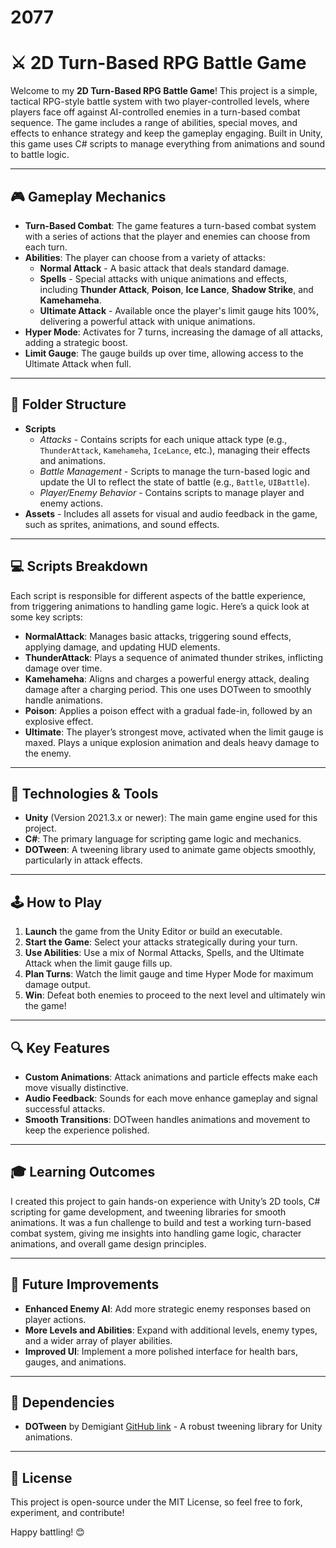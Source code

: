 # 2077
# ⚔️ 2D Turn-Based RPG Battle Game

Welcome to my **2D Turn-Based RPG Battle Game**! This project is a simple, tactical RPG-style battle system with two player-controlled levels, where players face off against AI-controlled enemies in a turn-based combat sequence. The game includes a range of abilities, special moves, and effects to enhance strategy and keep the gameplay engaging. Built in Unity, this game uses C# scripts to manage everything from animations and sound to battle logic.

---

## 🎮 Gameplay Mechanics

- **Turn-Based Combat**: The game features a turn-based combat system with a series of actions that the player and enemies can choose from each turn.
- **Abilities**: The player can choose from a variety of attacks:
  - **Normal Attack** - A basic attack that deals standard damage.
  - **Spells** - Special attacks with unique animations and effects, including **Thunder Attack**, **Poison**, **Ice Lance**, **Shadow Strike**, and **Kamehameha**.
  - **Ultimate Attack** - Available once the player's limit gauge hits 100%, delivering a powerful attack with unique animations.
- **Hyper Mode**: Activates for 7 turns, increasing the damage of all attacks, adding a strategic boost.
- **Limit Gauge**: The gauge builds up over time, allowing access to the Ultimate Attack when full.
  
---

## 📂 Folder Structure

- **Scripts**
  - *Attacks* - Contains scripts for each unique attack type (e.g., `ThunderAttack`, `Kamehameha`, `IceLance`, etc.), managing their effects and animations.
  - *Battle Management* - Scripts to manage the turn-based logic and update the UI to reflect the state of battle (e.g., `Battle`, `UIBattle`).
  - *Player/Enemy Behavior* - Contains scripts to manage player and enemy actions.
- **Assets** - Includes all assets for visual and audio feedback in the game, such as sprites, animations, and sound effects.
  
---

## 💻 Scripts Breakdown

Each script is responsible for different aspects of the battle experience, from triggering animations to handling game logic. Here’s a quick look at some key scripts:

- **NormalAttack**: Manages basic attacks, triggering sound effects, applying damage, and updating HUD elements.
- **ThunderAttack**: Plays a sequence of animated thunder strikes, inflicting damage over time.
- **Kamehameha**: Aligns and charges a powerful energy attack, dealing damage after a charging period. This one uses DOTween to smoothly handle animations.
- **Poison**: Applies a poison effect with a gradual fade-in, followed by an explosive effect.
- **Ultimate**: The player’s strongest move, activated when the limit gauge is maxed. Plays a unique explosion animation and deals heavy damage to the enemy.

---

## 🔧 Technologies & Tools

- **Unity** (Version 2021.3.x or newer): The main game engine used for this project.
- **C#**: The primary language for scripting game logic and mechanics.
- **DOTween**: A tweening library used to animate game objects smoothly, particularly in attack effects.

---

## 🕹️ How to Play

1. **Launch** the game from the Unity Editor or build an executable.
2. **Start the Game**: Select your attacks strategically during your turn.
3. **Use Abilities**: Use a mix of Normal Attacks, Spells, and the Ultimate Attack when the limit gauge fills up.
4. **Plan Turns**: Watch the limit gauge and time Hyper Mode for maximum damage output.
5. **Win**: Defeat both enemies to proceed to the next level and ultimately win the game!

---

## 🔍 Key Features

- **Custom Animations**: Attack animations and particle effects make each move visually distinctive.
- **Audio Feedback**: Sounds for each move enhance gameplay and signal successful attacks.
- **Smooth Transitions**: DOTween handles animations and movement to keep the experience polished.

---

## 🎓 Learning Outcomes

I created this project to gain hands-on experience with Unity’s 2D tools, C# scripting for game development, and tweening libraries for smooth animations. It was a fun challenge to build and test a working turn-based combat system, giving me insights into handling game logic, character animations, and overall game design principles.

---

## 🚀 Future Improvements

- **Enhanced Enemy AI**: Add more strategic enemy responses based on player actions.
- **More Levels and Abilities**: Expand with additional levels, enemy types, and a wider array of player abilities.
- **Improved UI**: Implement a more polished interface for health bars, gauges, and animations.

---

## 🔗 Dependencies

- **DOTween** by Demigiant [GitHub link](https://github.com/Demigiant/dotween) - A robust tweening library for Unity animations.

---

## 📄 License

This project is open-source under the MIT License, so feel free to fork, experiment, and contribute!

Happy battling! 😊
